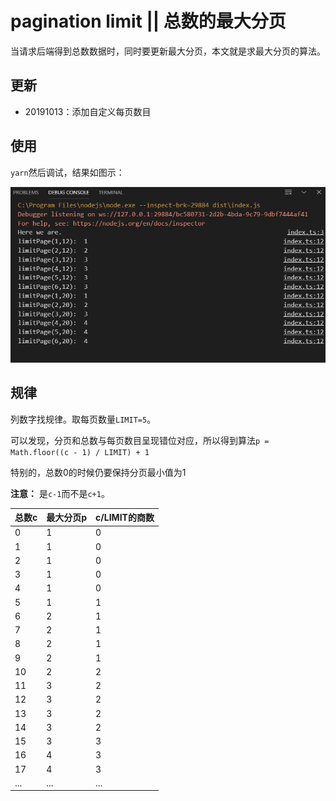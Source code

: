 pagination limit || 总数的最大分页
=

当请求后端得到总数数据时，同时要更新最大分页，本文就是求最大分页的算法。

更新
--

- 20191013：添加自定义每页数目

使用
--

`yarn`然后调试，结果如图示：

![](result.png)

规律
--
 列数字找规律。取每页数量`LIMIT=5`。  

 可以发现，分页和总数与每页数目呈现错位对应，所以得到算法`p = Math.floor((c - 1) / LIMIT) + 1`

 特别的，总数0的时候仍要保持分页最小值为1

**注意：** 是`c-1`而不是`c+1`。

| 总数c | 最大分页p | c/LIMIT的商数 |
| ----- | --------- | ------------- |
| 0     | 1         | 0             |
| 1     | 1         | 0             |
| 2     | 1         | 0             |
| 3     | 1         | 0             |
| 4     | 1         | 0             |
| 5     | 1         | 1             |
| 6     | 2         | 1             |
| 7     | 2         | 1             |
| 8     | 2         | 1             |
| 9     | 2         | 1             |
| 10    | 2         | 2             |
| 11    | 3         | 2             |
| 12    | 3         | 2             |
| 13    | 3         | 2             |
| 14    | 3         | 2             |
| 15    | 3         | 3             |
| 16    | 4         | 3             |
| 17    | 4         | 3             |
| ...   | ...       | ...           |